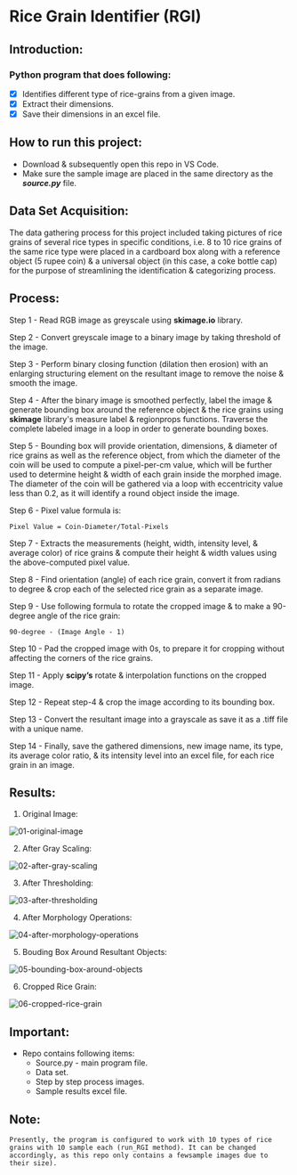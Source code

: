 # Rice Grain Identifier (RGI)

## Introduction:
### Python program that does following:
- [x] Identifies different type of rice-grains from a given image.
- [x] Extract their dimensions.
- [x] Save their dimensions in an excel file.

## How to run this project:
- Download & subsequently open this repo in VS Code.
- Make sure the sample image are placed in the same directory as the ***source.py*** file.

## Data Set Acquisition:
The data gathering process for this project included taking pictures of rice grains of several rice types in specific conditions, i.e. 8 to 10 rice grains of the same rice type were placed in a cardboard box along with a reference object (5 rupee coin) & a universal object (in this case, a coke bottle cap) for the purpose of streamlining the identification & categorizing process.

## Process:
Step 1 - Read RGB image as greyscale using **skimage.io** library.

Step 2 - Convert greyscale image to a binary image by taking threshold of the image.

Step 3 - Perform binary closing function (dilation then erosion) with an enlarging structuring element on the resultant image to remove the noise & smooth the image.

Step 4 - After the binary image is smoothed perfectly, label the image & generate bounding box around the reference object & the rice grains using **skimage** library's measure label & regionprops functions. Traverse the complete labeled image in a loop in order to generate bounding boxes.

Step 5 - Bounding box will provide orientation, dimensions, & diameter of rice grains as well as the reference object, from which the diameter of the coin will be used to compute a pixel-per-cm value, which will be further used to determine height & width of each grain inside the morphed image. The diameter of the coin will be gathered via a loop with eccentricity value less than 0.2, as it will identify a round object inside the image.

Step 6 - Pixel value formula is: 

```
Pixel Value = Coin-Diameter/Total-Pixels
```

Step 7 - Extracts the measurements (height, width, intensity level, & average color) of rice grains & compute their height & width values using the above-computed pixel value.

Step 8 - Find orientation (angle) of each rice grain, convert it from radians to degree & crop each of the selected rice grain as a separate image.

Step 9 - Use following formula to rotate the cropped image & to make a 90-degree angle of the rice grain: 

```
90-degree - (Image Angle - 1)
```

Step 10 - Pad the cropped image with 0s, to prepare it for cropping without affecting the corners of the rice grains.

Step 11 - Apply **scipy’s** rotate & interpolation functions on the cropped image.

Step 12 - Repeat step-4 & crop the image according to its bounding box.

Step 13 - Convert the resultant image into a grayscale as save it as a .tiff file with a unique name.

Step 14 - Finally, save the gathered dimensions, new image name, its type, its average color ratio, & its intensity level into an excel file, for each rice grain in an image.

## Results:
1. Original Image:

![01-original-image](https://user-images.githubusercontent.com/37273194/111885329-ee65d080-89e8-11eb-9974-4a2daf6df899.png)

2. After Gray Scaling:

![02-after-gray-scaling](https://user-images.githubusercontent.com/37273194/111885341-f6be0b80-89e8-11eb-8281-ff151aae5903.png)

3. After Thresholding:

![03-after-thresholding](https://user-images.githubusercontent.com/37273194/111885343-f7ef3880-89e8-11eb-8e38-55504a52c874.png)

4. After Morphology Operations:

![04-after-morphology-operations](https://user-images.githubusercontent.com/37273194/111885344-f9206580-89e8-11eb-9dd1-1bbd0249492d.png)

5. Bouding Box Around Resultant Objects:

![05-bounding-box-around-objects](https://user-images.githubusercontent.com/37273194/111885345-fa519280-89e8-11eb-91ef-0ddca5150165.png)

6. Cropped Rice Grain:

![06-cropped-rice-grain](https://user-images.githubusercontent.com/37273194/111885346-faea2900-89e8-11eb-995a-bbf0cb0eab47.png)

## Important:
- Repo contains following items:
  - Source.py - main program file.
  - Data set. 
  - Step by step process images.
  - Sample results excel file.

## Note:
```
Presently, the program is configured to work with 10 types of rice grains with 10 sample each (run_RGI method). It can be changed accordingly, as this repo only contains a fewsample images due to their size).
```
